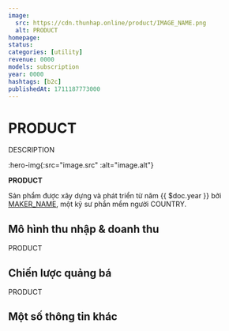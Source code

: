 ```yaml
---
image:
  src: https://cdn.thunhap.online/product/IMAGE_NAME.png
  alt: PRODUCT
homepage: 
status: 
categories: [utility]
revenue: 0000
models: subscription
year: 0000
hashtags: [b2c]
publishedAt: 1711187773000
---
```


# PRODUCT

DESCRIPTION

:hero-img{:src="image.src" :alt="image.alt"}

__PRODUCT__ 

Sản phẩm được xây dựng và phát triển từ năm {{ $doc.year }} bởi [MAKER_NAME](https://twitter.com/MAKER_TWITTER), một kỹ sư phần mềm người COUNTRY.

## Mô hình thu nhập & doanh thu

PRODUCT 

## Chiến lược quảng bá

PRODUCT 

## Một số thông tin khác
